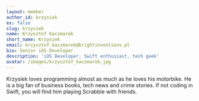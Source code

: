 ```yaml
---
layout: member
author_id: krzysiek
ex: false
slug: krzysiek
name: Krzysztof Kaczmarek
short_name: Krzysiek
email: krzysztof.kaczmarek@brightinventions.pl
bio: Senior iOS Developer
description: 'iOS Developer, Swift enthusiast, tech geek'
avatar: /images/krzysztof_kaczmarek.jpg
---
```

Krzysiek loves programming almost as much as he loves his motorbike. He is a big fan of business books, tech news and crime stories. If not coding in Swift, you will find him playing Scrabble with friends.
